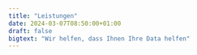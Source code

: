 ```yaml
---
title: "Leistungen"
date: 2024-03-07T08:50:00+01:00
draft: false
bigtext: "Wir helfen, dass Ihnen Ihre Data helfen"
---
```

